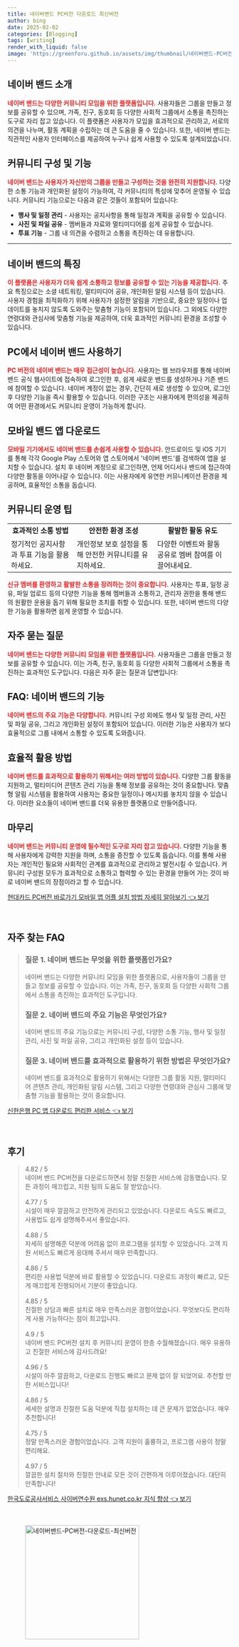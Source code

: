 ```yaml
---
title: 네이버밴드 PC버전 다운로드 최신버전
author: bing
date: 2025-02-02
categories: [Blogging]
tags: [writing]
render_with_liquid: false
image: 'https://greenforu.github.io/assets/img/thumbnail/네이버밴드-PC버전-다운로드-최신버전.webp'
---
```



<h2 id='네이버_밴드_소개'>네이버 밴드 소개</h2>

<p><b><span style="color: #ee2323;">네이버 밴드는 다양한 커뮤니티 모임을 위한 플랫폼입니다.</span></b> 사용자들은 그룹을 만들고 정보를 공유할 수 있으며, 가족, 친구, 동호회 등 다양한 사회적 그룹에서 소통을 촉진하는 도구로 자리 잡고 있습니다. 이 플랫폼은 사용자가 모임을 효과적으로 관리하고, 서로의 의견을 나누며, 활동 계획을 수립하는 데 큰 도움을 줄 수 있습니다. 또한, 네이버 밴드는 직관적인 사용자 인터페이스를 제공하여 누구나 쉽게 사용할 수 있도록 설계되었습니다.</p>

<h2 id='커뮤니티_구성_및_기능'>커뮤니티 구성 및 기능</h2>

<p><b><span style="color: #ee2323;">네이버 밴드는 사용자가 자신만의 그룹을 만들고 구성하는 것을 완전히 지원합니다.</span></b> 다양한 소통 기능과 개인화된 설정이 가능하여, 각 커뮤니티의 특성에 맞추어 운영될 수 있습니다. 커뮤니티 기능으로는 다음과 같은 것들이 포함되어 있습니다:</p>

<ul>
    <li><b>행사 및 일정 관리</b> - 사용자는 공지사항을 통해 일정과 계획을 공유할 수 있습니다.</li>
    <li><b>사진 및 파일 공유</b> - 멤버들과 자료와 멀티미디어를 쉽게 공유할 수 있습니다.</li>
    <li><b>투표 기능</b> - 그룹 내 의견을 수렴하고 소통을 촉진하는 데 유용합니다.</li>
</ul>

<hr />

<h2 id='네이버_밴드의_특징'>네이버 밴드의 특징</h2>

<p><b><span style="color: #ee2323;">이 플랫폼은 사용자가 더욱 쉽게 소통하고 정보를 공유할 수 있는 기능을 제공합니다.</span></b> 주요 특징으로는 소셜 네트워킹, 멀티미디어 공유, 개인화된 알림 시스템 등이 있습니다. 사용자 경험을 최적화하기 위해 사용자가 설정한 알림을 기반으로, 중요한 일정이나 업데이트를 놓치지 않도록 도와주는 맞춤형 기능이 포함되어 있습니다. 그 외에도 다양한 연령대와 관심사에 맞춤형 기능을 제공하여, 더욱 효과적인 커뮤니티 환경을 조성할 수 있습니다.</p>

<h2 id='PC_에서_네이버_밴드_사용하기'>PC에서 네이버 밴드 사용하기</h2>

<p><b><span style="color: #ee2323;">PC 버전의 네이버 밴드는 매우 접근성이 높습니다.</span></b> 사용자는 웹 브라우저를 통해 네이버 밴드 공식 웹사이트에 접속하여 로그인한 후, 쉽게 새로운 밴드를 생성하거나 기존 밴드에 참여할 수 있습니다. 네이버 계정이 없는 경우, 간단히 새로 생성할 수 있으며, 로그인 후 다양한 기능을 즉시 활용할 수 있습니다. 이러한 구조는 사용자에게 편의성을 제공하여 어떤 환경에서도 커뮤니티 운영이 가능하게 합니다.</p>

<h2 id='모바일_밴드_앱_다운로드'>모바일 밴드 앱 다운로드</h2>

<p><b><span style="color: #ee2323;">모바일 기기에서도 네이버 밴드를 손쉽게 사용할 수 있습니다.</span></b> 안드로이드 및 iOS 기기를 통해 각각 Google Play 스토어와 앱 스토어에서 '네이버 밴드'를 검색하여 앱을 설치할 수 있습니다. 설치 후 네이버 계정으로 로그인하면, 언제 어디서나 밴드에 접근하여 다양한 활동을 이어나갈 수 있습니다. 이는 사용자에게 유연한 커뮤니케이션 환경을 제공하며, 효율적인 소통을 돕습니다.</p>

<h2 id='커뮤니티_운영_팁'>커뮤니티 운영 팁</h2>

<table>
    <tr>
        <td style="text-align: center; height: 17px;"><b>효과적인 소통 방법</b></td>
        <td style="text-align: center; height: 17px;"><b>안전한 환경 조성</b></td>
        <td style="text-align: center; height: 17px;"><b>활발한 활동 유도</b></td>
    </tr>
    <tr>
        <td>정기적인 공지사항과 투표 기능을 활용하세요.</td>
        <td>개인정보 보호 설정을 통해 안전한 커뮤니티를 유지하세요.</td>
        <td>다양한 이벤트와 활동 공유로 멤버 참여를 이끌어내세요.</td>
    </tr>
</table>

<p><b><span style="color: #ee2323;">신규 멤버를 환영하고 활발한 소통을 장려하는 것이 중요합니다.</span></b> 사용자는 투표, 일정 공유, 파일 업로드 등의 다양한 기능을 통해 멤버들과 소통하고, 관리자 권한을 통해 밴드의 원활한 운용을 돕기 위해 필요한 조치를 취할 수 있습니다. 또한, 네이버 밴드의 다양한 기능을 활용하면 쉽게 운영할 수 있습니다.</p>

<h2 id='자주_묻는_질문'>자주 묻는 질문</h2>

<p><b><span style="color: #ee2323;">네이버 밴드는 다양한 커뮤니티 모임을 위한 플랫폼입니다.</span></b> 사용자들은 그룹을 만들고 정보를 공유할 수 있습니다. 이는 가족, 친구, 동호회 등 다양한 사회적 그룹에서 소통을 촉진하는 효과적인 도구입니다. 다음은 자주 묻는 질문과 답변입니다:</p>

<h2 id='FAQ_네이버_밴드_기능'>FAQ: 네이버 밴드의 기능</h2>

<p><b><span style="color: #ee2323;">네이버 밴드의 주요 기능은 다양합니다.</span></b> 커뮤니티 구성 외에도 행사 및 일정 관리, 사진 및 파일 공유, 그리고 개인화된 설정이 포함되어 있습니다. 이러한 기능은 사용자가 보다 효율적으로 그룹 내에서 소통할 수 있도록 도와줍니다.</p>

<h2 id='효율적_활용_방법'>효율적 활용 방법</h2>

<p><b><span style="color: #ee2323;">네이버 밴드를 효과적으로 활용하기 위해서는 여러 방법이 있습니다.</span></b> 다양한 그룹 활동을 지원하고, 멀티미디어 콘텐츠 관리 기능을 통해 정보를 공유하는 것이 중요합니다. 맞춤형 알림 시스템을 활용하여 사용자는 중요한 일정이나 메시지를 놓치지 않을 수 있습니다. 이러한 요소들이 네이버 밴드를 더욱 유용한 플랫폼으로 만들어줍니다.</p>

<h2 id='마무리'>마무리</h2>

<p><b><span style="color: #ee2323;">네이버 밴드는 커뮤니티 운영에 필수적인 도구로 자리 잡고 있습니다.</span></b> 다양한 기능을 통해 사용자에게 강력한 지원을 하며, 소통을 증진할 수 있도록 돕습니다. 이를 통해 사용자는 개인적인 필요와 사회적인 관계를 효과적으로 관리하고 발전시킬 수 있습니다. 커뮤니티 구성원 모두가 효과적으로 소통하고 협력할 수 있는 환경을 만들어 가는 것이 바로 네이버 밴드의 장점이라고 할 수 있습니다.</p>


<p><a class="click-button" title="현대카드 PC버전 바로가기 모바일 앱 어플 설치 방법 자세히 알아보기" href="https://greenforu.github.io/posts/%ED%98%84%EB%8C%80%EC%B9%B4%EB%93%9C-PC%EB%B2%84%EC%A0%84-%EB%B0%94%EB%A1%9C%EA%B0%80%EA%B8%B0-%EB%AA%A8%EB%B0%94%EC%9D%BC-%EC%95%B1-%EC%96%B4%ED%94%8C-%EC%84%A4%EC%B9%98-%EB%B0%A9%EB%B2%95-%EC%9E%90%EC%84%B8%ED%9E%88-%EC%95%8C%EC%95%84%EB%B3%B4%EA%B8%B0/" rel="dofollow">현대카드 PC버전 바로가기 모바일 앱 어플 설치 방법 자세히 알아보기 👈 보기</a></p><br>
<h2 id='자주_찾는_FAQ'>자주 찾는 FAQ</h2>
<div itemscope="" itemtype="https://schema.org/FAQPage"> 
<blockquote> 
<div itemscope="" itemprop="mainEntity" itemtype="https://schema.org/Question"> 
<h3 itemprop="name">질문 1. 네이버 밴드는 무엇을 위한 플랫폼인가요?</h3> 
<div itemscope="" itemprop="acceptedAnswer" itemtype="https://schema.org/Answer"> 
<span itemprop="text"> 
<p>네이버 밴드는 다양한 커뮤니티 모임을 위한 플랫폼으로, 사용자들이 그룹을 만들고 정보를 공유할 수 있습니다. 이는 가족, 친구, 동호회 등 다양한 사회적 그룹에서 소통을 촉진하는 효과적인 도구입니다.</p> 
</span> 
</div> 
</div> 
<div itemscope="" itemprop="mainEntity" itemtype="https://schema.org/Question"> 
<h3 itemprop="name">질문 2. 네이버 밴드의 주요 기능은 무엇인가요?</h3> 
<div itemscope="" itemprop="acceptedAnswer" itemtype="https://schema.org/Answer"> 
<span itemprop="text"> 
<p>네이버 밴드의 주요 기능으로는 커뮤니티 구성, 다양한 소통 기능, 행사 및 일정 관리, 사진 및 파일 공유, 그리고 개인화된 설정 등이 있습니다.</p> 
</span> 
</div> 
</div> 
<div itemscope="" itemprop="mainEntity" itemtype="https://schema.org/Question"> 
<h3 itemprop="name">질문 3. 네이버 밴드를 효과적으로 활용하기 위한 방법은 무엇인가요?</h3> 
<div itemscope="" itemprop="acceptedAnswer" itemtype="https://schema.org/Answer"> 
<span itemprop="text"> 
<p>네이버 밴드를 효과적으로 활용하기 위해서는 다양한 그룹 활동 지원, 멀티미디어 콘텐츠 관리, 개인화된 알림 시스템, 그리고 다양한 연령대와 관심사 그룹에 맞춤형 기능을 활용하는 것이 중요합니다.</p> 
</span> 
</div> 
</div> 
</blockquote> 
</div>
<p><a class="click-button" title="신한은행 PC 앱 다운로드 편리한 서비스" href="https://greenforu.github.io/posts/%EC%8B%A0%ED%95%9C%EC%9D%80%ED%96%89-PC-%EC%95%B1-%EB%8B%A4%EC%9A%B4%EB%A1%9C%EB%93%9C-%ED%8E%B8%EB%A6%AC%ED%95%9C-%EC%84%9C%EB%B9%84%EC%8A%A4/" rel="dofollow">신한은행 PC 앱 다운로드 편리한 서비스 👈 보기</a></p><br>
<h2 id='후기'>후기</h2>
<div itemscope itemtype="https://schema.org/Product">
  <blockquote>
  <div itemprop="review" itemscope itemtype="https://schema.org/Review">
      <div itemprop="reviewRating" itemscope itemtype="https://schema.org/Rating"> <span itemprop="ratingValue">4.82</span> / <span itemprop="bestRating">5</span> </div>
      <span itemprop="reviewBody">네이버 밴드 PC버전을 다운로드하면서 정말 친절한 서비스에 감동했습니다. 모든 과정이 매끄럽고, 지원 팀의 도움도 잘 받았습니다.</span>
  </div>
  <br>
  <div itemprop="review" itemscope itemtype="https://schema.org/Review">
      <div itemprop="reviewRating" itemscope itemtype="https://schema.org/Rating"> <span itemprop="ratingValue">4.77</span> / <span itemprop="bestRating">5</span> </div>
      <span itemprop="reviewBody">시설이 매우 깔끔하고 안전하게 관리되고 있었습니다. 다운로드 속도도 빠르고, 사용법도 쉽게 설명해주셔서 좋았습니다.</span>
  </div>
  <br>
  <div itemprop="review" itemscope itemtype="https://schema.org/Review">
      <div itemprop="reviewRating" itemscope itemtype="https://schema.org/Rating"> <span itemprop="ratingValue">4.88</span> / <span itemprop="bestRating">5</span> </div>
      <span itemprop="reviewBody">자세히 설명해준 덕분에 어려움 없이 프로그램을 설치할 수 있었습니다. 고객 지원 서비스도 빠르게 응대해 주셔서 매우 만족합니다.</span>
  </div>
  <br>
  <div itemprop="review" itemscope itemtype="https://schema.org/Review">
      <div itemprop="reviewRating" itemscope itemtype="https://schema.org/Rating"> <span itemprop="ratingValue">4.86</span> / <span itemprop="bestRating">5</span> </div>
      <span itemprop="reviewBody">편리한 사용법 덕분에 바로 활용할 수 있었습니다. 다운로드 과정이 빠르고, 모든 게 매끄럽게 진행되어서 기분이 좋았습니다.</span>
  </div>
  <br>
  <div itemprop="review" itemscope itemtype="https://schema.org/Review">
      <div itemprop="reviewRating" itemscope itemtype="https://schema.org/Rating"> <span itemprop="ratingValue">4.85</span> / <span itemprop="bestRating">5</span> </div>
      <span itemprop="reviewBody">친절한 상담과 빠른 설치로 매우 만족스러운 경험이었습니다. 무엇보다도 편리하게 사용 가능하다는 점이 최고입니다.</span>
  </div>
  <br>
  <div itemprop="review" itemscope itemtype="https://schema.org/Review">
      <div itemprop="reviewRating" itemscope itemtype="https://schema.org/Rating"> <span itemprop="ratingValue">4.9</span> / <span itemprop="bestRating">5</span> </div>
      <span itemprop="reviewBody">네이버 밴드 PC버전 설치 후 커뮤니티 운영이 한층 수월해졌습니다. 매우 유용하고 친절한 서비스에 감사드려요!</span>
  </div>
  <br>
  <div itemprop="review" itemscope itemtype="https://schema.org/Review">
      <div itemprop="reviewRating" itemscope itemtype="https://schema.org/Rating"> <span itemprop="ratingValue">4.96</span> / <span itemprop="bestRating">5</span> </div>
      <span itemprop="reviewBody">시설이 아주 깔끔하고, 다운로드 진행도 빠르고 문제 없이 잘 되었어요. 추천할 만한 서비스입니다!</span>
  </div>
  <br>
  <div itemprop="review" itemscope itemtype="https://schema.org/Review">
      <div itemprop="reviewRating" itemscope itemtype="https://schema.org/Rating"> <span itemprop="ratingValue">4.86</span> / <span itemprop="bestRating">5</span> </div>
      <span itemprop="reviewBody">세세한 설명과 친절한 도움 덕분에 직접 설치하는 데 큰 문제가 없었습니다. 매우 추천합니다!</span>
  </div>
  <br>
  <div itemprop="review" itemscope itemtype="https://schema.org/Review">
      <div itemprop="reviewRating" itemscope itemtype="https://schema.org/Rating"> <span itemprop="ratingValue">4.75</span> / <span itemprop="bestRating">5</span> </div>
      <span itemprop="reviewBody">정말 만족스러운 경험이었습니다. 고객 지원이 훌륭하고, 프로그램 사용이 정말 편리해요.</span>
  </div>
  <br>
  <div itemprop="review" itemscope itemtype="https://schema.org/Review">
      <div itemprop="reviewRating" itemscope itemtype="https://schema.org/Rating"> <span itemprop="ratingValue">4.97</span> / <span itemprop="bestRating">5</span> </div>
      <span itemprop="reviewBody">깔끔한 설치 절차와 친절한 안내로 모든 것이 간편하게 이루어졌습니다. 대단히 만족합니다!</span>
  </div>
  </blockquote>
</div>
<p><a class="click-button" title="한국도로공사서비스 사이버연수원 exs.hunet.co.kr 지식 향상" href="https://greenforu.github.io/posts/%ED%95%9C%EA%B5%AD%EB%8F%84%EB%A1%9C%EA%B3%B5%EC%82%AC%EC%84%9C%EB%B9%84%EC%8A%A4-%EC%82%AC%EC%9D%B4%EB%B2%84%EC%97%B0%EC%88%98%EC%9B%90-exs.hunet.co.kr-%EC%A7%80%EC%8B%9D-%ED%96%A5%EC%83%81/" rel="dofollow">한국도로공사서비스 사이버연수원 exs.hunet.co.kr 지식 향상 👈 보기</a></p><br>
<figure class="image"><img src="https://greenforu.github.io/assets/img/thumbnail/네이버밴드-PC버전-다운로드-최신버전.webp" alt="네이버밴드-PC버전-다운로드-최신버전" width="256" height="256"></figure>